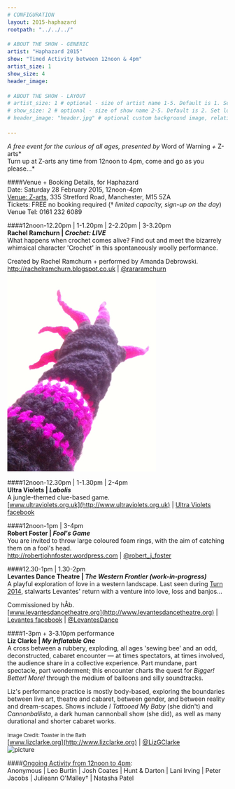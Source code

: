 ```yaml
---
# CONFIGURATION
layout: 2015-haphazard
rootpath: "../../../"

# ABOUT THE SHOW - GENERIC
artist: "Haphazard 2015"
show: "Timed Activity between 12noon & 4pm"
artist_size: 1
show_size: 4
header_image:

# ABOUT THE SHOW - LAYOUT
# artist_size: 1 # optional - size of artist name 1-5. Default is 1. Set longer names to lower values
# show_size: 2 # optional - size of show name 2-5. Default is 2. Set longer names to lower values
# header_image: "header.jpg" # optional custom background image, relative to current page

---
```

*A free event for the curious of all ages, presented by* Word of Warning *+* Z-arts*<br>Turn up at Z-arts any time from 12noon to 4pm, come and go as you please…*        
        
####Venue + Booking Details, for Haphazard        
Date: Saturday 28 February 2015, 12noon-4pm    
[Venue: Z-arts](http://www.z-arts.org/about-us/getting-here), 335 Stretford Road, Manchester, M15 5ZA        
Tickets: FREE no booking required († *limited capacity, sign-up on the day*)        
Venue Tel: 0161 232 6089        
        
####12noon-12.20pm | 1-1.20pm | 2-2.20pm | 3-3.20pm		
**Rachel Ramchurn | *Crochet: LIVE***        
What happens when crochet comes alive?
Find out and meet the bizarrely whimsical character 'Crochet' in this spontaneously woolly performance.		
		
Created by Rachel Ramchurn + performed by Amanda Debrowski.        
<http://rachelramchurn.blogspot.co.uk> | [@rararamchurn](http://twitter.com/rararamchurn)       
![Crochet](Crochet.jpg)    
 
####12noon-12.30pm | 1-1.30pm | 2-4pm	
**Ultra Violets | *Labolis***        
A jungle-themed clue-based game.        
[www.ultraviolets.org.uk](http://www.ultraviolets.org.uk) | [Ultra Violets facebook](http://www.facebook.com/pages/Ultra-Violet-Violence/182526948443905)		
	
####12noon-1pm | 3-4pm		
**Robert Foster | *Fool's Game***        
You are invited to throw large coloured foam rings, with the aim of catching them on a fool's head.		
<http://robertjohnfoster.wordpress.com> | [@robert_j_foster](http://twitter.com/robert_j_foster)	
	
####12.30-1pm | 1.30-2pm		
**Levantes Dance Theatre | *The Western Frontier (work-in-progress)***        
A playful exploration of love in a western landscape. Last seen during [Turn 2014](/archive/2014-turn/fri), stalwarts Levantes' return with a venture into love, loss and banjos…		
		
Commissioned by hÅb.        
[www.levantesdancetheatre.org](http://www.levantesdancetheatre.org) | [Levantes facebook](http://www.facebook.com/pages/Levantes-Dance-Theatre/104271426281626) | [@LevantesDance](http://twitter.com/LevantesDance)		
	
####1-3pm + 3-3.10pm performance		
**Liz Clarke | *My Inflatable One***        
A cross between a rubbery, exploding, all ages 'sewing bee' and an odd, deconstructed, cabaret encounter — at times spectators, at times involved, the audience share in a collective experience. Part mundane, part spectacle, part wonderment; this encounter charts the quest for *Bigger! Better! More!* through the medium of balloons and silly soundtracks.
	
Liz's performance practice is mostly body-based, exploring the boundaries between live art, theatre and cabaret, between gender, and between reality and dream-scapes. Shows include *I Tattooed My Baby* (she didn't) and *Cannonballista*, a dark human cannonball show (she did), as well as many durational and shorter cabaret works.		
	
<small>Image Credit: Toaster in the Bath</small>        
[www.lizclarke.org](http://www.lizclarke.org) | [@LizGClarke](http://twitter.com/LizGClarke)        
![picture](.jpg)		
		
####[Ongoing Activity from 12noon to 4pm](/current/2015-haphazard/ongoing):		
Anonymous | Leo Burtin | Josh Coates | Hunt & Darton | Lani Irving | Peter Jacobs | Julieann O'Malley† | Natasha Patel
